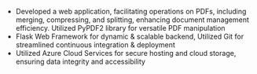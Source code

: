 - Developed a web application, facilitating operations on PDFs, including merging, compressing, and splitting, enhancing
document management efficiency. Utilized PyPDF2 library for versatile PDF manipulation
- Flask Web Framework for dynamic & scalable backend, Utilized Git for streamlined continuous integration & deployment
- Utilized Azure Cloud Services for secure hosting and cloud storage, ensuring data integrity and accessibility
